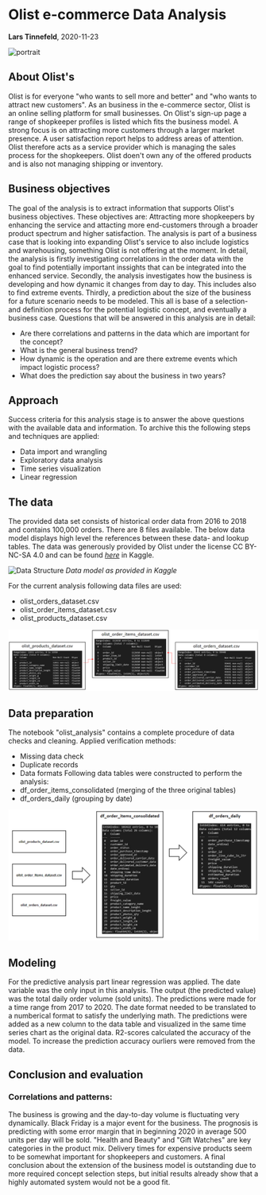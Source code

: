 # Olist e-commerce Data Analysis

**Lars Tinnefeld**, 2020-11-23

![portrait](https://images.unsplash.com/photo-1522204523234-8729aa6e3d5f?ixlib=rb-1.2.1&ixid=eyJhcHBfaWQiOjEyMDd9&auto=format&fit=crop&w=1050&q=80)

## About Olist's
Olist is for everyone "who wants to sell more and better" and "who wants to attract new customers". As an business in the e-commerce sector, Olist is an online selling platform for small businesses. On Olist's sign-up page a range of shopkeeper profiles is listed which fits the business model. A strong focus is on attracting more customers through a larger market presence. A user satisfaction report helps to address areas of attention. Olist therefore acts as a service provider which is managing the sales process for the shopkeepers. Olist doen't own any of the offered products and is also not managing shipping or inventory.

## Business objectives
The goal of the analysis is to extract information that supports Olist's business objectives. These objectives are: Attracting more shopkeepers by enhancing the service and attacting more end-customers through a broader product spectrum and higher satisfaction. The analysis is part of a business case that is looking into expanding Olist's service to also include logistics and warehousing, something Olist is not offering at the moment.
In detail, the analysis is firstly investigating correlations in the order data with the goal to find potentially important inssights that can be integrated into the enhanced service. Secondly, the analysis investigates how the business is developing and how dynamic it changes from day to day. This includes also to find extreme events. Thirdly, a prediction about the size of the business for a future scenario needs to be modeled. This all is base of a selection- and definition process for the potential logistic concept, and eventually a business case. Questions that will be answered in this analysis are in detail:
- Are there correlations and patterns in the data which are important for the concept?
- What is the general business trend?
- How dynamic is the operation and are there extreme events which impact logistic process?
- What does the prediction say about the business in two years?

## Approach
Success criteria for this analysis stage is to answer the above questions with the available data and information. To archive this the following steps and techniques are applied:
- Data import and wrangling
- Exploratory data analysis
- Time series visualization
- Linear regression

## The data
The provided data set consists of historical order data from 2016 to 2018 and contains 100,000 orders. There are 8 files available. The below data model displays high level the references between these data- and lookup tables. The data was generously provided by Olist under the license CC BY-NC-SA 4.0 and can be found *[here](https://www.kaggle.com/olistbr/brazilian-ecommerce)* in Kaggle.

![Data Structure](https://i.imgur.com/HRhd2Y0.png)
*Data model as provided in Kaggle*

For the current analysis following data files are used:
- olist_orders_dataset.csv
- olist_order_items_dataset.csv
- olist_products_dataset.csv

![ERD1](https://github.com/LarsTinnefeld/olist_ecom_analysis/blob/main/Olist-Analysis_1_ERD.PNG?raw=true)

## Data preparation
The notebook "olist_analysis" contains a complete procedure of data checks and cleaning. Applied verification methods:
- Missing data check
- Duplicate records
- Data formats
Following data tables were constructed to perform the analysis:
- df_order_items_consolidated (merging of the three original tables)
- df_orders_daily (grouping by date)

![ERD1](https://github.com/LarsTinnefeld/olist_ecom_analysis/blob/main/Olist-Analysis_1_New_tables.PNG?raw=true)

## Modeling
For the predictive analysis part linear regression was applied. The date variable was the only input in this analysis. The output (the predicted value) was the total daily order volume (sold units). The predictions were made for a time range from 2017 to 2020. The date format needed to be translated to a numberical format to satisfy the underlying math. The predictions were added as a new column to the data table and visualized in the same time series chart as the original data. R2-scores calculated the accuracy of the model. To increase the prediction accuracy ourliers were removed from the data.

## Conclusion and evaluation
### Correlations and patterns:

The business is growing and the day-to-day volume is fluctuating very dynamically. Black Friday is a major event for the business. The prognosis is predicting with some error margin that in beginning 2020 in average 500 units per day will be sold. "Health and Beauty" and "Gift Watches" are key categories in the product mix. Delivery times for expensive products seem to be somewhat important for shopkeepers and customers. A final conclusion about the extension of the business model is outstanding due to more required concept selection steps, but initial results already show that a highly automated system would not be a good fit.
